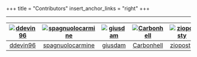 +++
title = "Contributors"
insert_anchor_links = "right"
+++

---

[<img alt="ddevin96" src="https://avatars.githubusercontent.com/u/44373368?v=4&s=117 width=117">](https://github.com/ddevin96) |[<img alt="spagnuolocarmine" src="https://avatars.githubusercontent.com/u/10451219?v=4&s=117 width=117">](https://github.com/spagnuolocarmine) |[<img alt="giusdam" src="https://avatars.githubusercontent.com/u/29703024?v=4&s=117 width=117">](https://github.com/giusdam) |[<img alt="Carbonhell" src="https://avatars.githubusercontent.com/u/11891037?v=4&s=117 width=117">](https://github.com/Carbonhell) |[<img alt="zioposty" src="https://avatars.githubusercontent.com/u/45485134?v=4&s=117 width=117">](https://github.com/zioposty) |[<img alt="CARAMAo" src="https://avatars.githubusercontent.com/u/56078907?v=4&s=117 width=117">](https://github.com/CARAMAo) |[<img alt="MatDau" src="https://avatars.githubusercontent.com/u/25615801?v=4&s=117 width=117">](https://github.com/MatDau) |
:---:|:---:|:---:|:---:|:---:|:---:|:---:|
[ddevin96](https://github.com/ddevin96)|[spagnuolocarmine](https://github.com/spagnuolocarmine)|[giusdam](https://github.com/giusdam)|[Carbonhell](https://github.com/Carbonhell)|[zioposty](https://github.com/zioposty)|[CARAMAo](https://github.com/CARAMAo)|[MatDau](https://github.com/MatDau)|